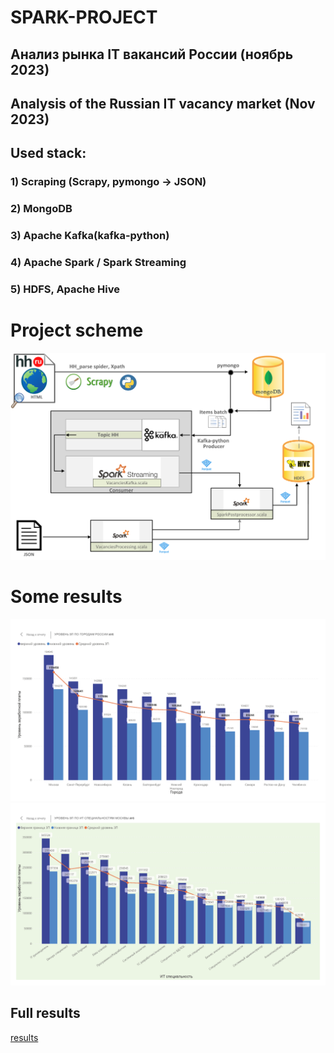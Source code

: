 # SPARK-PROJECT
## Анализ рынка **IT вакансий** России (ноябрь 2023)
## Analysis of the Russian **IT vacancy** market (Nov 2023)

## Used stack: 
### 1) Scraping (Scrapy, pymongo -> JSON)
### 2) MongoDB
### 3) Apache Kafka(kafka-python)
### 4) Apache Spark / Spark Streaming
### 5) HDFS, Apache Hive

# Project scheme
![scheme](https://github.com/ZavrazhinMA/Portfolio_DS/blob/main/SPARK_project/results/scheme.png)
# Some results
![zp_rus](https://github.com/ZavrazhinMA/Portfolio_DS/blob/main/SPARK_project/results/avg_zp_rus.png)
![zp_msk_vac](https://github.com/ZavrazhinMA/Portfolio_DS/blob/main/SPARK_project/results/avg_zp_msk_vac.png)

## Full results
[results](https://github.com/ZavrazhinMA/Portfolio_DS/blob/main/SPARK_project/results/full_results_it_2023.pdf)